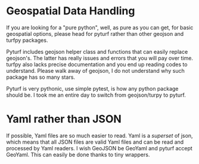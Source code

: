 
# Geospatial Data Handling

If you are looking for a "pure python", well, as pure as you can get, for basic geospatial options, please head for pyturf rather than other geojson and turfpy packages.

Pyturf includes geojson helper class and functions that can easily replace geojson's. The latter has really issues and errors that you will pay over time. turfpy also lacks precise documentation and you end up reading codes to understand. Please walk away of geojson, I do not understand why such package has so many stars. 

Pyturf is very pythonic, use simple pytest, is how any python package should be.
I took me an entire day to switch from geojson/turpy to pyturf.

# Yaml rather than JSON

If possible, Yaml files are so much easier to read. Yaml is a *superset* of json, which means that all JSON files are valid Yaml files and can be read and processed by Yaml readers.
I wish GeoJSON be GeoYaml and pyturf accept GeoYaml. This can easily be done thanks to tiny wrappers.